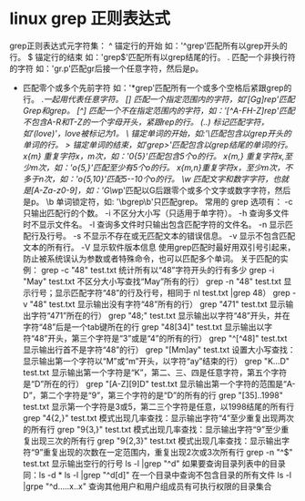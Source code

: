 # linux grep 正则表达式

grep正则表达式元字符集：
 ^ 锚定行的开始 如：'^grep'匹配所有以grep开头的行。 
$ 锚定行的结束 如：'grep$'匹配所有以grep结尾的行。 
. 匹配一个非换行符的字符 如：'gr.p'匹配gr后接一个任意字符，然后是p。 
* 匹配零个或多个先前字符 如：'*grep'匹配所有一个或多个空格后紧跟grep的行。 .*一起用代表任意字符。
 [] 匹配一个指定范围内的字符，如'[Gg]rep'匹配Grep和grep。 
[^] 匹配一个不在指定范围内的字符，如：'[^A-FH-Z]rep'匹配不包含A-R和T-Z的一个字母开头，紧跟rep的行。 
\(..\) 标记匹配字符，如'\(love\)'，love被标记为1。 
\ 锚定单词的开始，如:'\匹配包含以grep开头的单词的行。 
\> 锚定单词的结束，如'grep\>'匹配包含以grep结尾的单词的行。 
x\{m\} 重复字符x，m次，如：'0\{5\}'匹配包含5个o的行。 
x\{m,\} 重复字符x,至少m次，如：'o\{5,\}'匹配至少有5个o的行。 
x\{m,n\}重复字符x，至少m次，不多于n次，如：'o\{5,10\}'匹配5--10个o的行。
 \w 匹配文字和数字字符，也就是[A-Za-z0-9]，如：'G\w*p'匹配以G后跟零个或多个文字或数字字符，然后是p。
 \b 单词锁定符，如: '\bgrep\b'只匹配grep。
 常用的 grep 选项有：
 -c 只输出匹配行的个数。
 -i 不区分大小写（只适用于单字符）。
 -h 查询多文件时不显示文件名。
 -l 查询多文件时只输出包含匹配字符的文件名。
 -n 显示匹配行及行号。
 -s 不显示不存在或无匹配文本的错误信息。
 -v 显示不包含匹配文本的所有行。
 -V 显示软件版本信息
 使用grep匹配时最好用双引号引起来，防止被系统误认为参数或者特殊命令，也可以匹配多个单词。
 关于匹配的实例：
 grep -c "48" test.txt 统计所有以“48”字符开头的行有多少
 grep -i "May" test.txt 不区分大小写查找“May”所有的行）
 grep -n "48" test.txt 显示行号；显示匹配字符“48”的行及行号，相同于 nl test.txt |grep 48）
 grep -v "48" test.txt 显示输出没有字符“48”所有的行）
 grep "471" test.txt 显示输出字符“471”所在的行）
 grep "48;" test.txt 显示输出以字符“48”开头，并在字符“48”后是一个tab键所在的行
 grep "48[34]" test.txt 显示输出以字符“48”开头，第三个字符是“3”或是“4”的所有的行）
 grep "^[^48]" test.txt 显示输出行首不是字符“48”的行）
 grep "[Mm]ay" test.txt 设置大小写查找：显示输出第一个字符以“M”或“m”开头，以字符“ay”结束的行）
 grep "K…D" test.txt 显示输出第一个字符是“K”，第二、三、四是任意字符，第五个字符是“D”所在的行）
 grep "[A-Z][9]D" test.txt 显示输出第一个字符的范围是“A-D”，第二个字符是“9”，第三个字符的是“D”的所有的行
 grep "[35]..1998" test.txt 显示第一个字符是3或5，第二三个字符是任意，以1998结尾的所有行
 grep "4\{2,\}" test.txt 模式出现几率查找：显示输出字符“4”至少重复出现两次的所有行
 grep "9\{3,\}" test.txt 模式出现几率查找：显示输出字符“9”至少重复出现三次的所有行
 grep "9\{2,3\}" test.txt 模式出现几率查找：显示输出字符“9”重复出现的次数在一定范围内，重复出现2次或3次所有行
 grep -n "^$" test.txt 显示输出空行的行号
 ls -l |grep "^d" 如果要查询目录列表中的目录 同：ls -d *
 ls -l |grep "^d[d]" 在一个目录中查询不包含目录的所有文件
 ls -l |grpe "^d…..x..x" 查询其他用户和用户组成员有可执行权限的目录集合